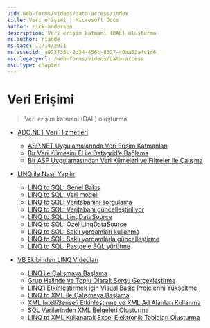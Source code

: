 ```yaml
---
uid: web-forms/videos/data-access/index
title: Veri erişimi | Microsoft Docs
author: rick-anderson
description: Veri erişim katmanı (DAL) oluşturma
ms.author: riande
ms.date: 11/14/2011
ms.assetid: a923735c-2d34-456c-8327-40aa62a4c1d6
msc.legacyurl: /web-forms/videos/data-access
msc.type: chapter
---
```

<a name="data-access"></a>Veri Erişimi
====================
> Veri erişim katmanı (DAL) oluşturma


- [ADO.NET Veri Hizmetleri](adonet-data-services/index.md)

    - [ASP.NET Uygulamalarında Veri Erişim Katmanları](adonet-data-services/data-access-layers-in-aspnet-applications.md)
    - [Bir Veri Kümesini El ile Datagrid’e Bağlama](adonet-data-services/how-to-manually-bind-a-dataset-to-a-datagrid.md)
    - [Bir ASP Uygulamasından Veri Kümeleri ve Filtreler ile Çalışma](adonet-data-services/how-to-work-with-datasets-and-filters-from-an-asp-application.md)
- [LINQ ile Nasıl Yapılır](how-do-i-with-linq/index.md)

    - [LINQ to SQL: Genel Bakış](how-do-i-with-linq/how-do-i-linq-to-sql-overview.md)
    - [LINQ to SQL: Veri modeli](how-do-i-with-linq/how-do-i-linq-to-sql-data-model.md)
    - [LINQ to SQL: Veritabanını sorgulama](how-do-i-with-linq/how-do-i-linq-to-sql-querying-the-database.md)
    - [LINQ to SQL: Veritabanı güncelleştiriliyor](how-do-i-with-linq/how-do-i-linq-to-sql-updating-the-database.md)
    - [LINQ to SQL: LinqDataSource](how-do-i-with-linq/how-do-i-linq-to-sql-linqdatasource.md)
    - [LINQ to SQL: Özel LinqDataSource](how-do-i-with-linq/how-do-i-linq-to-sql-custom-linqdatasource.md)
    - [LINQ to SQL: Saklı yordamları kullanma](how-do-i-with-linq/how-do-i-linq-to-sql-using-stored-procedures.md)
    - [LINQ to SQL: Saklı yordamlarla güncelleştirme](how-do-i-with-linq/how-do-i-linq-to-sql-updating-with-stored-procedures.md)
    - [LINQ to SQL: Rastgele SQL yürütme](how-do-i-with-linq/how-do-i-linq-to-sql-executing-arbitrary-sql.md)
- [VB Ekibinden LINQ Videoları](linq-videos-from-the-vb-team/index.md)

    - [LINQ ile Çalışmaya Başlama](linq-videos-from-the-vb-team/how-do-i-get-started-with-linq.md)
    - [Grup Halinde ve Toplu Olarak Sorgu Gerçekleştirme](linq-videos-from-the-vb-team/how-do-i-perform-group-and-aggregate-queries.md)
    - [LINQ’i Etkinleştirmek için Visual Basic Projelerini Yükseltme](linq-videos-from-the-vb-team/how-do-i-upgrade-visual-basic-projects-to-enable-linq.md)
    - [LINQ to XML ile Çalışmaya Başlama](linq-videos-from-the-vb-team/how-do-i-get-started-with-linq-to-xml.md)
    - [XML IntelliSense’i Etkinleştirme ve XML Ad Alanları Kullanma](linq-videos-from-the-vb-team/how-do-i-enable-xml-intellisense-and-use-xml-namespaces.md)
    - [SQL Verilerinden XML Belgeleri Oluşturma](linq-videos-from-the-vb-team/how-do-i-create-xml-documents-from-sql-data.md)
    - [LINQ to XML Kullanarak Excel Elektronik Tabloları Oluşturma](linq-videos-from-the-vb-team/how-do-i-create-excel-spreadsheets-using-linq-to-xml.md)
